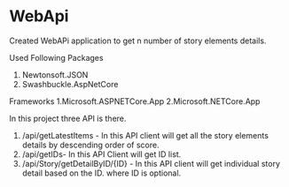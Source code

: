 # WebApi
Created WebAPi application to get n number of story elements details.

Used Following Packages
1. Newtonsoft.JSON
2. Swashbuckle.AspNetCore

Frameworks
1.Microsoft.ASPNETCore.App
2.Microsoft.NETCore.App

In this project three API is there.
1. /api/getLatestItems  - In this API client will get all the story elements details by descending order of score.
2. /api/getIDs- In this API Client will get ID list.
3. /api/Story/getDetailByID/{ID} - In this API client will get individual story detail based on the ID. where ID is optional.

